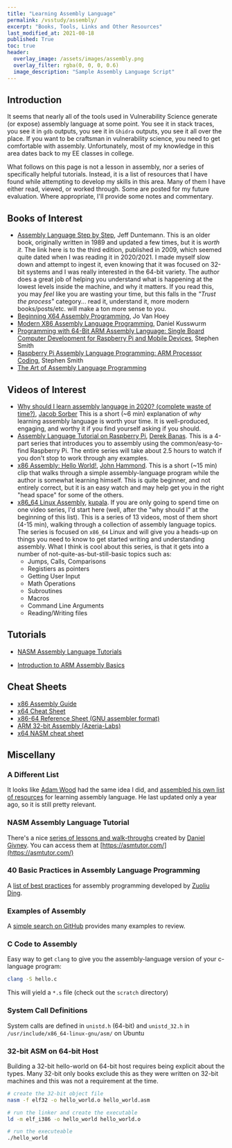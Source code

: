 ```yaml
---
title: "Learning Assembly Language"
permalink: /vsstudy/assembly/
excerpt: "Books, Tools, Links and Other Resources"
last_modified_at: 2021-08-18
published: True
toc: true
header:
  overlay_image: /assets/images/assembly.png
  overlay_filter: rgba(0, 0, 0, 0.6)
  image_description: "Sample Assembly Language Script"
---
```

## Introduction

It seems that nearly all of the tools used in Vulnerability Science generate (or expose) assembly language at some point. You see it in stack traces, you see it in `gdb` outputs, you see it in `Ghidra` outputs, you see it all over the place. If you want to be craftsman in vulnerability science, you need to get comfortable with assembly. Unfortunately, most of my knowledge in this area dates back to my EE classes in college.

What follows on this page is not a lesson in assembly, nor a series of specifically helpful tutorials. Instead, it is a list of resources that I have found while attempting to develop my skills in this area. Many of them I have either read, viewed, or worked through. Some are posted for my future evaluation. Where appropriate, I'll provide some notes and commentary.

## Books of Interest

* [Assembly Language Step by Step](https://amzn.to/3946Wpi), Jeff Duntemann. This is an older book, originally written in 1989 and updated a few times, but it is *worth it*. The link here is to the third edition, published in 2009, which seemed quite dated when I was reading it in 2020/2021. I made myself slow down and attempt to ingest it, even knowing that it was focused on 32-bit systems and I was really interested in the 64-bit variety. The author does a great job of helping you understand what is happening at the lowest levels inside the machine, and why it matters. If you read this, you may _feel_ like you are wasting your time, but this falls in the _"Trust the process"_ category... read it, understand it, more modern books/posts/etc. will make a ton more sense to you.
* [Beginning X64 Assembly Programming](https://amzn.to/2X9lwGz), Jo Van Hoey
* [Modern X86 Assembly Language Programming](https://amzn.to/3rUmNj2), Daniel Kusswurm
* [Programming with 64-Bit ARM Assembly Language: Single Board Computer Development for Raspberry Pi and Mobile Devices](https://amzn.to/3hFrPez), Stephen Smith
* [Raspberry Pi Assembly Language Programming: ARM Processor Coding](https://amzn.to/38YNj1X), Stephen Smith
* [The Art of Assembly Language Programming](https://www.plantation-productions.com/Webster/www.artofasm.com/Linux/index.html)

## Videos of Interest

* [Why should I learn assembly language in 2020? (complete waste of time?)](https://www.youtube.com/watch?v=iYRl50gtprA), [Jacob Sorber](https://www.youtube.com/channel/UCwd5VFu4KoJNjkWJZMFJGHQ) This is a short (~6 min) explanation of *why* learning assembly language is worth your time. It is well-produced, engaging, and worthy it if you find yourself asking if you should.
* [Assembly Language Tutorial on Raspberry Pi](https://www.youtube.com/watch?v=ViNnfoE56V8&list=PLGLfVvz_LVvQu9IwUcpn8KOZsOvoHx8sU), [Derek Banas](https://www.youtube.com/channel/UCwRXb5dUK4cvsHbx-rGzSgw). This is a 4-part series that introduces you to assembly using the common/easy-to-find Raspberry Pi. The entire series will take about 2.5 hours to watch if you don't stop to work through any examples.
* [x86 Assembly: Hello World!](https://www.youtube.com/watch?v=HgEGAaYdABA), [John Hammond](https://www.youtube.com/channel/UCVeW9qkBjo3zosnqUbG7CFw). This is a short (~15 min) clip that walks through a simple assembly-language program while the author is somewhat learning himself. This is quite beginner, and not entirely correct, but it is an easy watch and may help get you in the right "head space" for some of the others.
* [x86_64 Linux Assembly](https://www.youtube.com/playlist?list=PLetF-YjXm-sCH6FrTz4AQhfH6INDQvQSn), [kupala](https://www.youtube.com/user/khoraski). If you are only going to spend time on one video series, I'd start here (well, after the "why should I" at the beginning of this list). This is a series of 13 videos, most of them short (4-15 min), walking through a collection of assembly language topics. The series is focused on `x86_64` Linux and will give you a heads-up on things you need to know to get started writing and understanding assembly. What I think is cool about this series, is that it gets into a number of not-quite-as-but-still-basic topics such as:
   * Jumps, Calls, Comparisons
   * Registiers as pointers
   * Getting User Input
   * Math Operations
   * Subroutines
   * Macros
   * Command Line Arguments
   * Reading/Writing files

## Tutorials

* [NASM Assembly Language Tutorials](https://asmtutor.com/)
- [Introduction to ARM Assembly Basics](https://azeria-labs.com/writing-arm-assembly-part-1/)

## Cheat Sheets 

* [x86 Assembly Guide](https://www.cs.virginia.edu/~evans/cs216/guides/x86.html)
* [x64 Cheat Sheet](https://www.cs.tufts.edu/comp/40/docs/x64_cheatsheet.pdf)
* [x86-64 Reference Sheet (GNU assembler format)](http://www.cs.cmu.edu/afs/cs/academic/class/15213-s20/www/recitations/x86-cheat-sheet.pdf)
* [ARM 32-bit Assembly (Azeria-Labs)](https://azeria-labs.com/downloads/cheatsheetv1.3-1920x1080.png)
* [x64 NASM cheat sheet](https://gist.github.com/justinian/385c70347db8aca7ba93e87db90fc9a6)


## Miscellany

### A Different List

It looks like [Adam Wood](https://www.whoishostingthis.com/authors/adam-michael-wood/) had the same idea I did, and [assembled his own list of resources](https://www.whoishostingthis.com/resources/assembly-language/) for learning assembly language. He last updated only a year ago, so it is still pretty relevant. 

### NASM Assembly Language Tutorial

There's a nice [series of lessons and walk-throughs](https://asmtutor.com/) created by [Daniel Givney](https://danielgivney.com/). You can access them at [https://asmtutor.com/](https://asmtutor.com/)

### 40 Basic Practices in Assembly Language Programming

A [list of best practices](https://www.codeproject.com/Articles/1116188/40-Basic-Practices-in-Assembly-Language-Programmin) for assembly programming developed by [Zuoliu Ding](https://www.codeproject.com/Members/Zuoliu-Ding).

### Examples of Assembly

A [simple search on GitHub](https://github.com/search?q=assembly+language) provides many examples to review.

### C Code to Assembly

Easy way to get `clang` to give you the assembly-language version of your c-language program:

```bash
clang -S hello.c
```

This will yield a `*.s` file (check out the `scratch` directory)


### System Call Definitions

System calls are defined in `unistd.h` (64-bit) and `unistd_32.h` in `/usr/include/x86_64-linux-gnu/asm/` on Ubuntu


### 32-bit ASM on 64-bit Host

Building a 32-bit hello-world on 64-bit host requires being explicit about the types. Many 32-bit only books exclude this as they were written on 32-bit machines and this was not a requirement at the time.

```bash
# create the 32-bit object file
nasm -f elf32 -o hello_world.o hello_world.asm

# run the linker and create the executable
ld -m elf_i386 -o hello_world hello_world.o

# run the executeable
./hello_world
```

